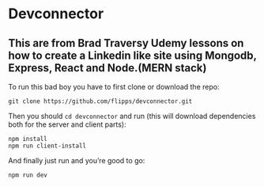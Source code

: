 # Devconnector

## This are from Brad Traversy Udemy lessons on how to create a Linkedin like site using Mongodb, Express, React and Node.(MERN stack)

To run this bad boy you have to first clone or download the repo:


    git clone https://github.com/flipps/devconnector.git

Then you should  `cd devconnector`  and run (this will download dependencies both for the server and client parts):


    npm install 
    npm run client-install

And finally just run and you’re good to go:


    npm run dev

